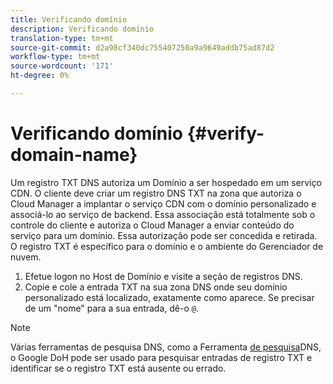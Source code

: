 ```yaml
---
title: Verificando domínio
description: Verificando domínio
translation-type: tm+mt
source-git-commit: d2a98cf340dc755407250a9a9649addb75ad87d2
workflow-type: tm+mt
source-wordcount: '171'
ht-degree: 0%

---
```



# Verificando domínio {#verify-domain-name}

Um registro TXT DNS autoriza um Domínio a ser hospedado em um serviço CDN. O cliente deve criar um registro DNS TXT na zona que autoriza o Cloud Manager a implantar o serviço CDN com o domínio personalizado e associá-lo ao serviço de backend. Essa associação está totalmente sob o controle do cliente e autoriza o Cloud Manager a enviar conteúdo do serviço para um domínio. Essa autorização pode ser concedida e retirada. O registro TXT é específico para o domínio e o ambiente do Gerenciador de nuvem.

1. Efetue logon no Host de Domínio e visite a seção de registros DNS.
1. Copie e cole a entrada TXT na sua zona DNS onde seu domínio personalizado está localizado, exatamente como aparece. Se precisar de um &quot;nome&quot; para a sua entrada, dê-o `@`.

>[!NOTE]
>Várias ferramentas de pesquisa DNS, como a Ferramenta [de pesquisa](https://www.ultratools.com/tools/dnsLookup)DNS, o Google DoH pode ser usado para pesquisar entradas de registro TXT e identificar se o registro TXT está ausente ou errado.
